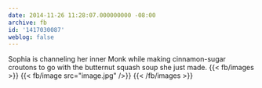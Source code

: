 ```yaml
---
date: 2014-11-26 11:28:07.000000000 -08:00
archive: fb
id: '1417030087'
weblog: false
---
```


Sophia is channeling her inner Monk while making cinnamon-sugar croutons to go with the butternut squash soup she just made.
{{< fb/images >}}
{{< fb/image src="image.jpg" />}}
{{< /fb/images >}}
